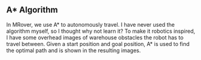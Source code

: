 ## A* Algorithm

In MRover, we use A* to autonomously travel. I have never used the algorithm myself, so I thought why not learn it? To make it robotics inspired, I have some overhead images of warehouse obstacles the robot has to travel between. Given a start position and goal position, A* is used to find the optimal path and is shown in the resulting images.